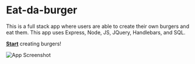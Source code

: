 # Eat-da-burger

This is a full stack app where users are able to create their own burgers and eat them.  This app uses Express, Node, JS, JQuery, Handlebars, and SQL.

<a href="https://whispering-thicket-73764.herokuapp.com/"><b>Start</b></a> creating burgers!

![App Screenshot](https://user-images.githubusercontent.com/31232038/36627182-ee69ec2e-18f3-11e8-90fa-3ecad8fe1334.png)
